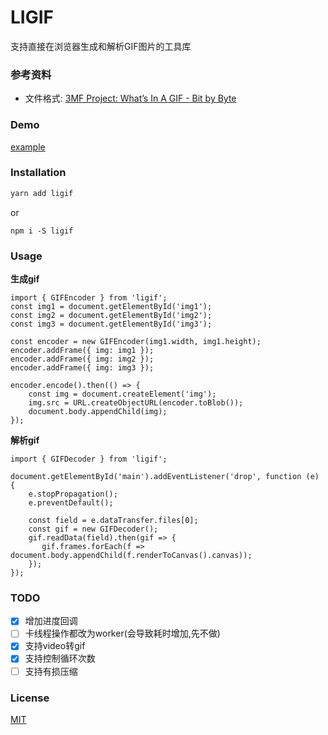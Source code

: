 # LIGIF

支持直接在浏览器生成和解析GIF图片的工具库

### 参考资料
* 文件格式: [3MF Project: What’s In A GIF - Bit by Byte](http://www.matthewflickinger.com/lab/whatsinagif/bits_and_bytes.asp)

### Demo
[example](https://lijianzhang.github.io/ligif/example/index.html)

### Installation

```bash
yarn add ligif
```

or

```ba
npm i -S ligif
```

### Usage

**生成gif**

```javas
import { GIFEncoder } from 'ligif';
const img1 = document.getElementById('img1');
const img2 = document.getElementById('img2');
const img3 = document.getElementById('img3');

const encoder = new GIFEncoder(img1.width, img1.height);
encoder.addFrame({ img: img1 });
encoder.addFrame({ img: img2 });
encoder.addFrame({ img: img3 });

encoder.encode().then(() => {
    const img = document.createElement('img');
    img.src = URL.createObjectURL(encoder.toBlob());
    document.body.appendChild(img);
});

```



**解析gif**

```javas
import { GIFDecoder } from 'ligif';

document.getElementById('main').addEventListener('drop', function (e) {
    e.stopPropagation();
    e.preventDefault();

    const field = e.dataTransfer.files[0];
    const gif = new GIFDecoder();
    gif.readData(field).then(gif => {
       gif.frames.forEach(f => document.body.appendChild(f.renderToCanvas().canvas));
    });
});
```



### TODO

- [x] 增加进度回调
- [ ] 卡线程操作都改为worker(会导致耗时增加,先不做)
- [x] 支持video转gif
- [x] 支持控制循环次数
- [ ] 支持有损压缩

### License

[MIT](http://opensource.org/licenses/MIT)